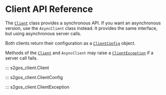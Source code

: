 # Client API Reference

The [`Client`](#s2gos_client.Client) class provides a synchronous API.
If you want an asynchronous version, use the `AsyncClient` class instead.
It provides the same interface, but using asynchronous server calls.

Both clients return their configuration as a 
[`ClientConfig`](#s2gos_client.ClientConfig) object.

Methods of the [`Client`](#s2gos_client.Client) and `AsyncClient` 
may raise a [`ClientException`](#s2gos_client.ClientException) if a server call fails. 

::: s2gos_client.Client

::: s2gos_client.ClientConfig

::: s2gos_client.ClientException
